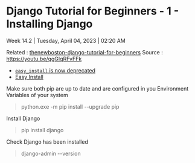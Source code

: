 # Django Tutorial for Beginners - 1 - Installing Django

Week 14.2 | Tuesday, April 04, 2023 | 02:20 AM

Related : [thenewboston-django-tutorial-for-beginners](thenewboston-django-tutorial-for-beginners.md)
Source : <https://youtu.be/qgGIqRFvFFk>

- [`easy_install` is now deprecated](https://packaging.python.org/en/latest/discussions/pip-vs-easy-install/)
- [Easy Install](https://setuptools.pypa.io/en/latest/deprecated/easy_install.html)

Make sure both pip are up to date and are configured in you Environment Variables of your system

> python.exe -m pip install --upgrade pip

Install Django

> pip install django

Check Django has been installed

> django-admin --version

